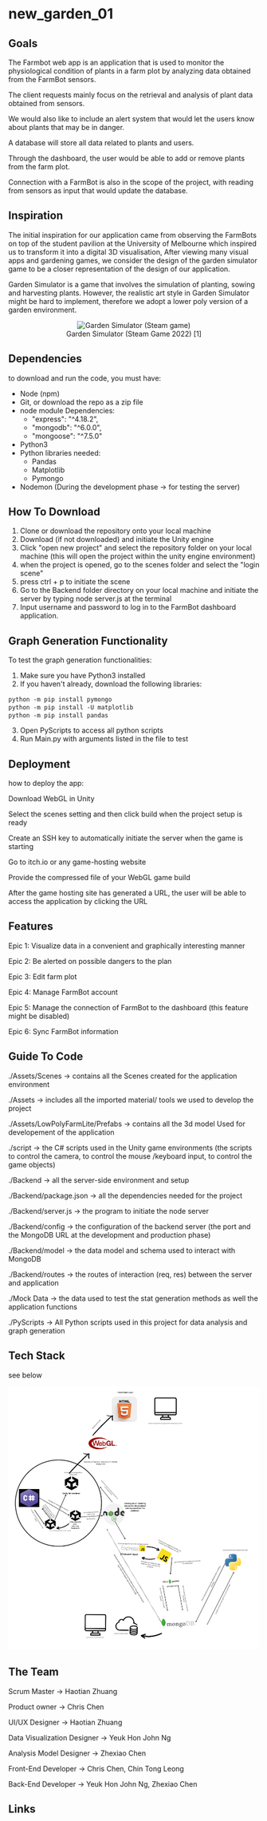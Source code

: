 # new_garden_01


## Goals
The Farmbot web app is an application that is used to monitor the physiological condition of plants in a farm plot by analyzing data obtained from the FarmBot sensors. 

The client requests mainly focus on the retrieval and analysis of plant data obtained from sensors.

We would also like to include an alert system that would let the users know about plants that may be in danger.

A database will store all data related to plants and users.

Through the dashboard, the user would be able to add or remove plants from the farm plot.

Connection with a FarmBot is also in the scope of the project, with reading from sensors as input that would update the database.

## Inspiration
The initial inspiration for our application came from observing the FarmBots on top of the student pavilion at the University of Melbourne which inspired us to transform it into a digital 3D visualisation, After viewing many visual apps and gardening games, we consider the design of the garden simulator game to be a closer representation of the design of our application.

Garden Simulator is a game that involves the simulation of planting, sowing and harvesting plants. However, the realistic art style in Garden Simulator might be hard to implement, therefore we adopt a lower poly version of a garden environment. 

<p align="center">
  <img src="https://i0.wp.com/www.thexboxhub.com/wp-content/uploads/2023/05/garden-simulator-review-1-scaled.jpg?w=1392&ssl=1" width="400" alt="Garden Simulator (Steam game)">
  <br>
  Garden Simulator (Steam Game 2022) [1]
</p>

## Dependencies

to download and run the code, you must have:

- Node (npm)
- Git, or download the repo as a zip file
- node module Dependencies:
  - "express": "^4.18.2",
  - "mongodb": "^6.0.0",
  - "mongoose": "^7.5.0"
- Python3
- Python libraries needed:
  - Pandas
  - Matplotlib
  - Pymongo
- Nodemon (During the development phase -> for testing the server)

## How To Download

1. Clone or download the repository onto your local machine
2. Download (if not downloaded) and initiate the Unity engine
3. Click "open new project" and select the repository folder on your local machine (this will open the project within the unity engine environment)
4. when the project is opened, go to the scenes folder and select the "login scene"
5. press ctrl + p to initiate the scene
6. Go to the Backend folder directory on your local machine and initiate the server by typing node server.js at the terminal
6. Input username and password to log in to the FarmBot dashboard application.

## Graph Generation Functionality

To test the graph generation functionalities:
1. Make sure you have Python3 installed
2. If you haven't already, download the following libraries:
```
python -m pip install pymongo
python -m pip install -U matplotlib
python -m pip install pandas
```
3. Open PyScripts to access all python scripts
4. Run Main.py with arguments listed in the file to test

## Deployment

how to deploy the app:

Download WebGL in Unity

Select the scenes setting and then click build when the project setup is ready

Create an SSH key to automatically initiate the server when the game is starting

Go to itch.io or any game-hosting website

Provide the compressed file of your WebGL game build

After the game hosting site has generated a URL, the user will be able to access the application by clicking the URL 

## Features

Epic 1: Visualize data in a convenient and graphically interesting manner

Epic 2: Be alerted on possible dangers to the plan

Epic 3: Edit farm plot

Epic 4: Manage FarmBot account

Epic 5: Manage the connection of FarmBot to the dashboard (this feature might be disabled)

Epic 6: Sync FarmBot information


## Guide To Code

./Assets/Scenes ->  contains all the Scenes created for the application environment


./Assets -> includes all the imported material/ tools we used to develop the project 


./Assets/LowPolyFarmLite/Prefabs -> contains all the 3d model Used for developement of the application


./script -> the C# scripts used in the Unity game environments (the scripts to control the camera, to control the mouse /keyboard input, to control the game objects)


./Backend -> all the server-side environment and setup


./Backend/package.json -> all the dependencies needed for the project


./Backend/server.js -> the program to initiate the node server


./Backend/config -> the configuration of the backend server (the port and the MongoDB URL at the development and production phase)


./Backend/model -> the data model and schema used to interact with MongoDB


./Backend/routes -> the routes of interaction (req, res) between the server and application


./Mock Data -> the data used to test the stat generation methods as well the application functions 

./PyScripts -> All Python scripts used in this project for data analysis and graph generation


## Tech Stack

see below

![Alt text](<architecture diagram.png>)

## The Team

Scrum Master -> Haotian Zhuang

Product owner -> Chris Chen

UI/UX Designer -> Haotian Zhuang

Data Visualization Designer -> Yeuk Hon John Ng

Analysis Model Designer -> Zhexiao Chen

Front-End Developer -> Chris Chen, Chin Tong Leong

Back-End Developer -> Yeuk Hon John Ng, Zhexiao Chen



## Links
